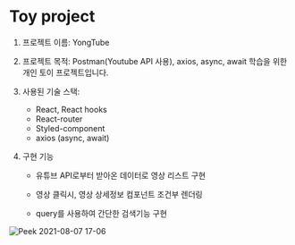 # Toy project

1. 프로젝트 이름: YongTube

2. 프로젝트 목적: Postman(Youtube API 사용), axios, async, await 학습을 위한 개인 토이 프로젝트입니다.

3. 사용된 기술 스택:

   - React, React hooks
   - React-router
   - Styled-component
   - axios (async, await)

4. 구현 기능

   - 유튜브 API로부터 받아온 데이터로 영상 리스트 구현

   - 영상 클릭시, 영상 상세정보 컴포넌트 조건부 렌더링

   - query를 사용하여 간단한 검색기능 구현

![Peek 2021-08-07 17-06](https://user-images.githubusercontent.com/75535651/128593474-54babcdf-80a8-424f-adf4-39e071125569.gif)

